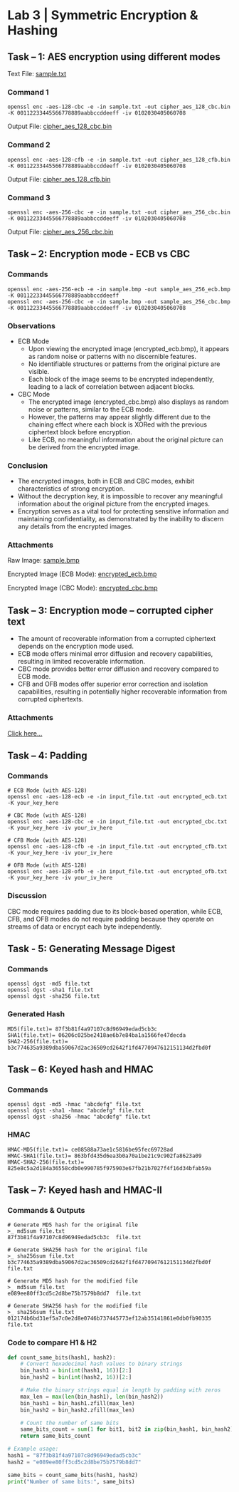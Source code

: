 # Lab 3 | Symmetric Encryption & Hashing

## Task – 1: AES encryption using different modes

Text File: [sample.txt](https://github.com/Sabbir37/security-lab/blob/main/lab-3/task-01/sample.txt)

### Command 1

	openssl enc -aes-128-cbc -e -in sample.txt -out cipher_aes_128_cbc.bin -K 00112233445566778889aabbccddeeff -iv 0102030405060708

Output File: [cipher_aes_128_cbc.bin](https://github.com/Sabbir37/security-lab/blob/main/lab-3/task-01/cipher_aes_128_cbc.bin)

### Command 2

	openssl enc -aes-128-cfb -e -in sample.txt -out cipher_aes_128_cfb.bin -K 00112233445566778889aabbccddeeff -iv 0102030405060708

Output File: [cipher_aes_128_cfb.bin](https://github.com/Sabbir37/security-lab/blob/main/lab-3/task-01/cipher_aes_128_cfb.bin)

### Command 3

	openssl enc -aes-256-cbc -e -in sample.txt -out cipher_aes_256_cbc.bin -K 00112233445566778889aabbccddeeff -iv 0102030405060708

Output File: [cipher_aes_256_cbc.bin](https://github.com/Sabbir37/security-lab/blob/main/lab-3/task-01/cipher_aes_256_cbc.bin)



## Task – 2: Encryption mode - ECB vs CBC

### Commands

	openssl enc -aes-256-ecb -e -in sample.bmp -out sample_aes_256_ecb.bmp -K 00112233445566778889aabbccddeeff
	openssl enc -aes-256-cbc -e -in sample.bmp -out sample_aes_256_cbc.bmp -K 00112233445566778889aabbccddeeff -iv 0102030405060708


### Observations

* ECB Mode
	- Upon viewing the encrypted image (encrypted_ecb.bmp), it appears as random noise or patterns with no discernible features.
	- No identifiable structures or patterns from the original picture are visible.
	- Each block of the image seems to be encrypted independently, leading to a lack of correlation between adjacent blocks.
* CBC Mode
	- The encrypted image (encrypted_cbc.bmp) also displays as random noise or patterns, similar to the ECB mode.
	- However, the patterns may appear slightly different due to the chaining effect where each block is XORed with the previous ciphertext block before encryption.
	- Like ECB, no meaningful information about the original picture can be derived from the encrypted image.


### Conclusion
* The encrypted images, both in ECB and CBC modes, exhibit characteristics of strong encryption.
* Without the decryption key, it is impossible to recover any meaningful information about the original picture from the encrypted images.
* Encryption serves as a vital tool for protecting sensitive information and maintaining confidentiality, as demonstrated by the inability to discern any details from the encrypted images.

### Attachments

Raw Image: [sample.bmp](https://github.com/Sabbir37/security-lab/blob/main/lab-3/task-02/sample.bmp)

Encrypted Image (ECB Mode): [encrypted_ecb.bmp](https://github.com/Sabbir37/security-lab/blob/main/lab-3/task-02/sample_aes_256_ecb.bmp)

Encrypted Image (CBC Mode): [encrypted_cbc.bmp](https://github.com/Sabbir37/security-lab/blob/main/lab-3/task-02/sample_aes_256_cbc.bmp)




## Task – 3: Encryption mode – corrupted cipher text

- The amount of recoverable information from a corrupted ciphertext depends on the encryption mode used.
- ECB mode offers minimal error diffusion and recovery capabilities, resulting in limited recoverable information.
- CBC mode provides better error diffusion and recovery compared to ECB mode.
- CFB and OFB modes offer superior error correction and isolation capabilities, resulting in potentially higher recoverable information from corrupted ciphertexts.

### Attachments
[Click here...](https://github.com/Sabbir37/security-lab/tree/main/lab-3/task-03)




## Task – 4: Padding

### Commands

	# ECB Mode (with AES-128)
	openssl enc -aes-128-ecb -e -in input_file.txt -out encrypted_ecb.txt -K your_key_here
	
	# CBC Mode (with AES-128)
	openssl enc -aes-128-cbc -e -in input_file.txt -out encrypted_cbc.txt -K your_key_here -iv your_iv_here
	
	# CFB Mode (with AES-128)
	openssl enc -aes-128-cfb -e -in input_file.txt -out encrypted_cfb.txt -K your_key_here -iv your_iv_here
	
	# OFB Mode (with AES-128)
	openssl enc -aes-128-ofb -e -in input_file.txt -out encrypted_ofb.txt -K your_key_here -iv your_iv_here

### Discussion

CBC mode requires padding due to its block-based operation, while ECB, CFB, and OFB modes do not require padding because they operate on streams of data or encrypt each byte independently.


## Task - 5: Generating Message Digest

### Commands

	openssl dgst -md5 file.txt
	openssl dgst -sha1 file.txt
	openssl dgst -sha256 file.txt

### Generated Hash

	MD5(file.txt)= 87f3b81f4a97107c8d96949edad5cb3c
	SHA1(file.txt)= 06206c025be2418ae6b7e84ba1a1566fe47decda
	SHA2-256(file.txt)= b3c774635a9389dba59067d2ac36509cd2642f1fd4770947612151134d2fbd0f

## Task – 6: Keyed hash and HMAC

### Commands

	openssl dgst -md5 -hmac "abcdefg" file.txt
	openssl dgst -sha1 -hmac "abcdefg" file.txt
	openssl dgst -sha256 -hmac "abcdefg" file.txt

### HMAC

	HMAC-MD5(file.txt)= ce08588a73ae1c5816be95fec69728ad
	HMAC-SHA1(file.txt)= 863bfd435d6ea3b0a70a1be21c9c902fa8623a09
	HMAC-SHA2-256(file.txt)= 825e8c5a2d184a36558cdb0e990785f975903e67fb21b7027f4f16d34bfab59a


## Task – 7: Keyed hash and HMAC-II

### Commands & Outputs

	# Generate MD5 hash for the original file
	>_ md5sum file.txt
	87f3b81f4a97107c8d96949edad5cb3c  file.txt
	
	# Generate SHA256 hash for the original file
	>_ sha256sum file.txt
	b3c774635a9389dba59067d2ac36509cd2642f1fd4770947612151134d2fbd0f  file.txt
	
	# Generate MD5 hash for the modified file
	>_ md5sum file.txt
	e089ee80ff3cd5c2d8be75b7579b8dd7  file.txt
	
	# Generate SHA256 hash for the modified file
	>_ sha256sum file.txt
	012174b6bd31ef5a7c0e2d8e0746b737445773ef12ab35141861e0db0fb90335  file.txt

### Code to compare H1 & H2

```python
def count_same_bits(hash1, hash2):
    # Convert hexadecimal hash values to binary strings
    bin_hash1 = bin(int(hash1, 16))[2:]
    bin_hash2 = bin(int(hash2, 16))[2:]

    # Make the binary strings equal in length by padding with zeros
    max_len = max(len(bin_hash1), len(bin_hash2))
    bin_hash1 = bin_hash1.zfill(max_len)
    bin_hash2 = bin_hash2.zfill(max_len)

    # Count the number of same bits
    same_bits_count = sum(1 for bit1, bit2 in zip(bin_hash1, bin_hash2) if bit1 == bit2)
    return same_bits_count

# Example usage:
hash1 = "87f3b81f4a97107c8d96949edad5cb3c"
hash2 = "e089ee80ff3cd5c2d8be75b7579b8dd7"

same_bits = count_same_bits(hash1, hash2)
print("Number of same bits:", same_bits)
```

